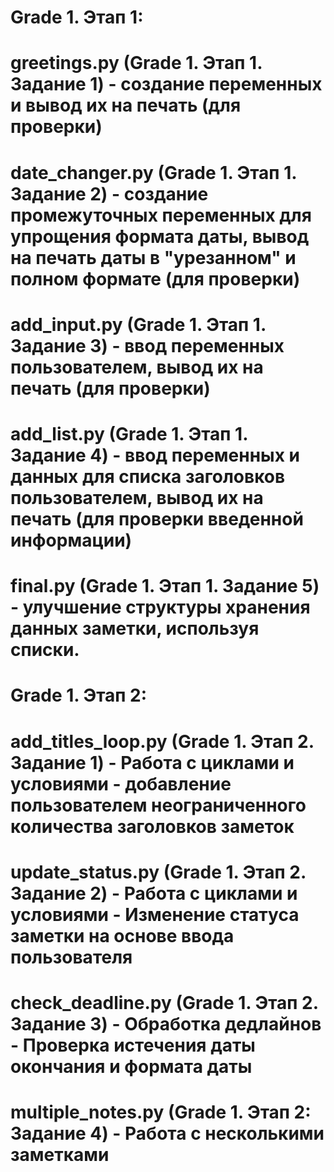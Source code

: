 # Grade 1. Этап 1:
# greetings.py (Grade 1. Этап 1. Задание 1) - создание переменных и вывод их на печать (для проверки)
# date_changer.py (Grade 1. Этап 1. Задание 2) - создание промежуточных переменных для упрощения формата даты, вывод на печать даты в "урезанном" и полном формате (для проверки) 
# add_input.py (Grade 1. Этап 1. Задание 3) - ввод переменных пользователем, вывод их на печать (для проверки) 
# add_list.py (Grade 1. Этап 1. Задание 4) - ввод переменных и данных для списка заголовков пользователем, вывод их на печать (для проверки введенной информации)
# final.py (Grade 1. Этап 1. Задание 5) - улучшение структуры хранения данных заметки, используя списки.
# Grade 1. Этап 2: 
# add_titles_loop.py (Grade 1. Этап 2. Задание 1) - Работа с циклами и условиями - добавление пользователем неограниченного количества заголовков заметок
# update_status.py (Grade 1. Этап 2. Задание 2) - Работа с циклами и условиями - Изменение статуса заметки на основе ввода пользователя 
# check_deadline.py (Grade 1. Этап 2. Задание 3) - Обработка дедлайнов - Проверка истечения даты окончания и формата даты
# multiple_notes.py (Grade 1. Этап 2: Задание 4) - Работа с несколькими заметками

